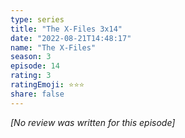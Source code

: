 ```yaml
---
type: series
title: "The X-Files 3x14"
date: "2022-08-21T14:48:17"
name: "The X-Files"
season: 3
episode: 14
rating: 3
ratingEmoji: ⭐️⭐️⭐️
share: false
---
```


*[No review was written for this episode]*
